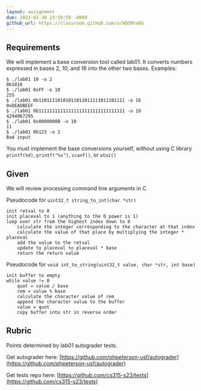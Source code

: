 ```yaml
---
layout: assignment
due: 2023-01-30 23:59:59 -0800
github_url: https://classroom.github.com/a/9QO9ha0G
---
```

## Requirements
We will implement a base conversion tool called lab01. It converts numbers expressed in bases 2, 10, and 16 into the other two bases. Examples:

    $ ./lab01 10 -o 2
    0b1010
    $ ./lab01 0xFF -o 10
    255
    $ ./lab01 0b11011110101011011011111011101111 -o 16
    0xDEADBEEF
    $ ./lab01 0b11111111111111111111111111111111 -o 10
    4294967295
    $ ./lab01 0x0000000B -o 10
    11
    $ ./lab01 0b123 -o 2
    Bad input

You must implement the base conversions yourself, without using C library `printf(%d)`, `printf("%x")`,  `scanf()`, or `atoi()`

## Given
We will review processing command line arguments in C

Pseudocode for `uint32_t string_to_int(char *str)`

    init retval to 0
    init placeval to 1 (anything to the 0 power is 1)
    loop over str from the highest index down to 0
        calculate the integer corresponding to the character at that index	
        calculate the value of that place by multiplying the integer * placeval
        add the value to the retval
        update to placeval to placeval * base
        return the return value

Pseudocode for `void int_to_string(uint32_t value, char *str, int base)`

    init buffer to empty
    while value != 0
        quot = value / base
        rem = value % base
        calculate the character value of rem
        append the character value to the buffer
        value = quot
        copy buffer into str in reverse order

## Rubric

Points determined by lab01 autograder tests.

Get autograder here:
[https://github.com/phpeterson-usf/autograder](https://github.com/phpeterson-usf/autograder)

Get tests repo here:
[https://github.com/cs315-s23/tests](https://github.com/cs315-s23/tests)

